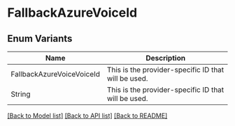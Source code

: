 # FallbackAzureVoiceId

## Enum Variants

| Name | Description |
|---- | -----|
| FallbackAzureVoiceVoiceId | This is the provider-specific ID that will be used. |
| String | This is the provider-specific ID that will be used. |

[[Back to Model list]](../README.md#documentation-for-models) [[Back to API list]](../README.md#documentation-for-api-endpoints) [[Back to README]](../README.md)


